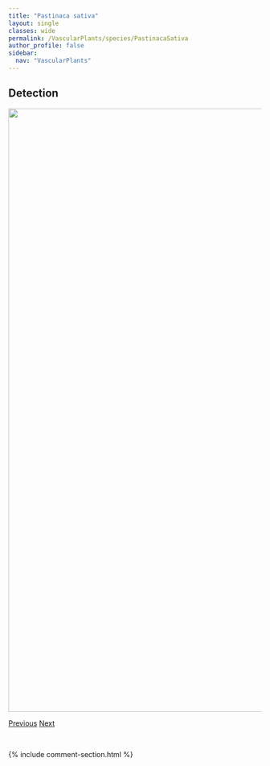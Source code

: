 ```yaml
---
title: "Pastinaca sativa"
layout: single
classes: wide
permalink: /VascularPlants/species/PastinacaSativa
author_profile: false
sidebar:
  nav: "VascularPlants"
---
```


<h2>Detection</h2>

<a href="https://drive.google.com/uc?export=view&id=1zkVu3kUIqnMI5wbQElS4C6rtaXwhxm-d">
<img src="https://drive.google.com/uc?export=view&id=1zkVu3kUIqnMI5wbQElS4C6rtaXwhxm-d" height = "1200" width = "800">
</a>


<a href="/DevelopmentWebsite/VascularPlants/species/PascopyrumSmithii" class="pagination--pager" title="Western Wheatgrass">Previous</a> <a href="/DevelopmentWebsite/VascularPlants/species/Pedicularis" class="pagination--pager" title="Pedicularis">Next</a>

<p>&nbsp;</p>

{% include comment-section.html %}
